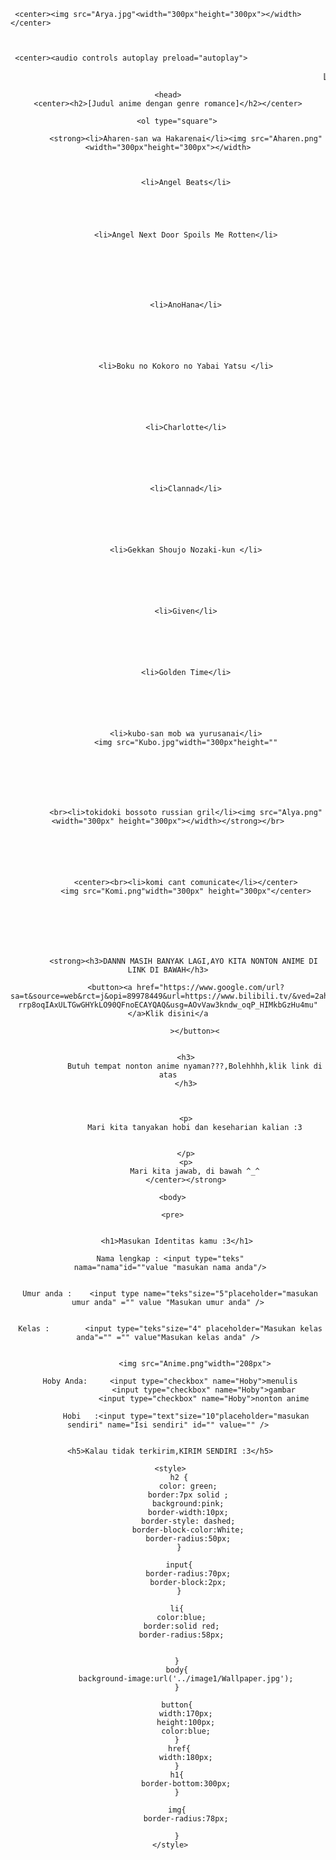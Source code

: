 <html>

<body>
    
     
     
     
     <center><img src="Arya.jpg"<width="300px"height="300px"></width></center>
     
     
         
     <center><audio controls autoplay preload="autoplay">
  <source src="Lagu.mp3" type="audio/mp3">
</audio></center>
     
     
     
     
         
      


  <center> <marquee>List Judul anime Genre romance</marquee>

    <head>
    <center><h2>[Judul anime dengan genre romance]</h2></center>

        <ol type="square">

            <strong><li>Aharen-san wa Hakarenai</li><img src="Aharen.png"<width="300px"height="300px"></width>
            
            
            
            <li>Angel Beats</li>
            
            
            
            
            
            <li>Angel Next Door Spoils Me Rotten</li>
            
            
            
            
            
            
            
            <li>AnoHana</li>
            
            
            
            
            
            
            <li>Boku no Kokoro no Yabai Yatsu </li>
            
            
            
            
            
            
            <li>Charlotte</li>
            
            
            
            
            
            
            <li>Clannad</li>
            
            
            
            
            
            
            <li>Gekkan Shoujo Nozaki-kun </li>
            
            
            
            
            
            
            <li>Given</li>
            
            
            
            
            
            
            <li>Golden Time</li>
            
            
            
            
            
            
            <li>kubo-san mob wa yurusanai</li>
            <img src="Kubo.jpg"width="300px"height=""
            
            
            
            
            
            
          
            <br><li>tokidoki bossoto russian gril</li><img src="Alya.png"<width="300px" height="300px"></width></strong></br>
            
            
            
            
            
            
            <center><br><li>komi cant comunicate</li></center>
            <img src="Komi.png"width="300px" height="300px"</center>
            
            
            
            
            
            
            
           <strong><h3>DANNN MASIH BANYAK LAGI,AYO KITA NONTON ANIME DI LINK DI BAWAH</h3>

            <button><a href="https://www.google.com/url?sa=t&source=web&rct=j&opi=89978449&url=https://www.bilibili.tv/&ved=2ahUKEwjp-rrp8oqIAxULTGwGHYkLO90QFnoECAYQAQ&usg=AOvVaw3kndw_oqP_HIMkbGzHu4mu"</a>Klik disini</a

                ></button><


            <h3>
                Butuh tempat nonton anime nyaman???,Bolehhhh,klik link di atas
            </h3>



            <p>
                Mari kita tanyakan hobi dan keseharian kalian :3


            </p>
            <p>
                Mari kita jawab, di bawah ^_^
            </center></strong>

            
            
</html>
 <html>
    
    
      <body>
     
      <pre>
      
       
        <h1>Masukan Identitas kamu :3</h1>
     
     Nama lengkap : <input type="teks"
     nama="nama"id=""value "masukan nama anda"/>
     
    
     Umur anda :    <input type name="teks"size="5"placeholder="masukan umur anda" ="" value "Masukan umur anda" />
    
    
     Kelas :        <input type="teks"size="4" placeholder="Masukan kelas anda"="" ="" value"Masukan kelas anda" />
     
     
                <img src="Anime.png"width="208px">
          
     Hoby Anda:     <input type="checkbox" name="Hoby">menulis
                    <input type="checkbox" name="Hoby">gambar
                    <input type="checkbox" name="Hoby">nonton anime

            Hobi   :<input type="text"size="10"placeholder="masukan sendiri" name="Isi sendiri" id="" value="" />

    
     <h5>Kalau tidak terkirim,KIRIM SENDIRI :3</h5>
     
     <style>
         h2 {
             color: green;
             border:7px solid ;
             background:pink;
             border-width:10px;
             border-style: dashed;
             border-block-color:White;
             border-radius:50px;
         }
         
         input{
             border-radius:70px;
             border-block:2px;
         }
         
        li{
          color:blue;
          border:solid red;
          border-radius:58px;
          
          
        }
        body{
            background-image:url('../image1/Wallpaper.jpg');
        }
       
        button{
            width:170px;
            height:100px;
            color:blue;
        }
         href{
            width:180px;
        }
        h1{
            border-bottom:300px;
        }
        
        img{
            border-radius:78px;
            
        }
     </style>
